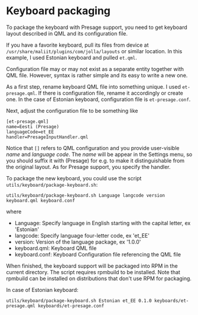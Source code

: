 # Keyboard packaging

To package the keyboard with Presage support, you need to get keyboard
layout described in QML and its configuration file.

If you have a favorite keyboard, pull its files from device at
`/usr/share/maliit/plugins/com/jolla/layouts` or similar location. In
this example, I used Estonian keyboard and pulled
`et.qml`. 

Configuration file may or may not exist as a separate entity together
with QML file. However, syntax is rather simple and its easy to write
a new one. 

As a first step, rename keyboard QML file into something unique. I
used `et-presage.qml`. If there is configuration file, rename it
accordingly or create one. In the case of Estonian keyboard,
configuration file is `et-presage.conf`.

Next, adjust the configuration file to be something like

```
[et-presage.qml]
name=Eesti (Presage)
languageCode=et_EE
handler=PresageInputHandler.qml
```

Notice that `[]` refers to QML configuration and you provide
user-visible _name_ and _language code_. The _name_ will be appear in the Settings menu, so you should suffix it with (Presage) for e.g. to make it distinguishable from the original layout. As for Presage support, you
specify the handler.

To package the new keyboard, you could use the script
`utils/keyboard/package-keyboard.sh`:

```
utils/keyboard/package-keyboard.sh Language langcode version keyboard.qml keyboard.conf
```

where 

* Language: Specify language in English starting with the capital letter, ex 'Estonian'
* langcode: Specify language four-letter code, ex 'et_EE'
* version: Version of the language package, ex '1.0.0'
* keyboard.qml: Keyboard QML file
* keyboard.conf: Keyboard Configuration file referencing the QML file

When finished, the keyboard support will be packaged into RPM in the
current directory. The script requires rpmbuild to be installed. Note
that rpmbuild can be installed on distributions that don't use RPM for
packaging.

In case of Estonian keyboard:

```
utils/keyboard/package-keyboard.sh Estonian et_EE 0.1.0 keyboards/et-presage.qml keyboards/et-presage.conf
```

